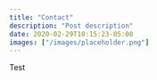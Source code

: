 ```yaml
---
title: "Contact"
description: "Post description"
date: 2020-02-29T10:15:23-05:00
images: ["/images/placeholder.png"]
---
```


Test

